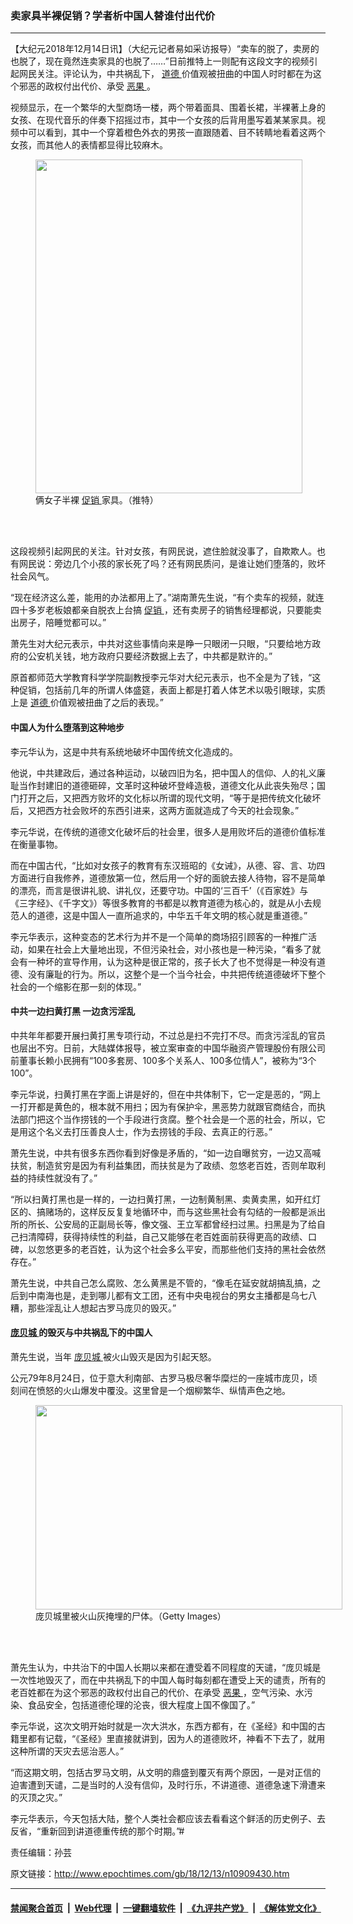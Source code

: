 ### 卖家具半裸促销？学者析中国人替谁付出代价
------------------------

<p>
 【大纪元2018年12月14日讯】（大纪元记者易如采访报导）“卖车的脱了，卖房的也脱了，现在竟然连卖家具的也脱了……”日前推特上一则配有这段文字的视频引起网民关注。评论认为，中共祸乱下，
 <a href="http://www.epochtimes.com/gb/tag/%E9%81%93%E5%BE%B7.html">
  道德
 </a>
 价值观被扭曲的中国人时时都在为这个邪恶的政权付出代价、承受
 <a href="http://www.epochtimes.com/gb/tag/%E6%81%B6%E6%9E%9C.html">
  恶果
 </a>
 。
</p>
<p>
 视频显示，在一个繁华的大型商场一楼，两个带着面具、围着长裙，半裸著上身的女孩、在现代音乐的伴奏下招摇过市，其中一个女孩的后背用墨写着某某家具。视频中可以看到，其中一个穿着橙色外衣的男孩一直跟随着、目不转睛地看着这两个女孩，而其他人的表情都显得比较麻木。
</p>
<figure class="wp-caption aligncenter" id="attachment_10909441" style="width: 427px">
 <a href="http://i.epochtimes.com/assets/uploads/2018/12/274a66d5a50382a1f0fb4afeb672a53b.jpg">
  <img alt="" class=" wp-image-10909441" height="534" src="http://i.epochtimes.com/assets/uploads/2018/12/274a66d5a50382a1f0fb4afeb672a53b-600x751.jpg" width="427"/>
 </a>
 <br/><figcaption class="wp-caption-text">
  俩女子半裸
  <a href="http://www.epochtimes.com/gb/tag/%E4%BF%83%E9%94%80.html">
   促销
  </a>
  家具。（推特）
 </figcaption><br/>
</figure><br/>
<p>
 这段视频引起网民的关注。针对女孩，有网民说，遮住脸就没事了，自欺欺人。也有网民说：旁边几个小孩的家长死了吗？还有网民质问，是谁让她们堕落的，败坏社会风气。
</p>
<p>
 “现在经济这么差，能用的办法都用上了。”湖南萧先生说，“有个卖车的视频，就连四十多岁老板娘都亲自脱衣上台搞
 <a href="http://www.epochtimes.com/gb/tag/%E4%BF%83%E9%94%80.html">
  促销
 </a>
 ，还有卖房子的销售经理都说，只要能卖出房子，陪睡觉都可以。”
</p>
<p>
 萧先生对大纪元表示，中共对这些事情向来是睁一只眼闭一只眼，“只要给地方政府的公安机关钱，地方政府只要经济数据上去了，中共都是默许的。”
</p>
<p>
 原首都师范大学教育科学学院副教授李元华对大纪元表示，也不全是为了钱，“这种促销，包括前几年的所谓人体盛筵，表面上都是打着人体艺术以吸引眼球，实质上是
 <a href="http://www.epochtimes.com/gb/tag/%E9%81%93%E5%BE%B7.html">
  道德
 </a>
 价值观被扭曲了之后的表现。”
</p>
<h4>
 中国人为什么堕落到这种地步
</h4>
<p>
 李元华认为，这是中共有系统地破坏中国传统文化造成的。
</p>
<p>
 他说，中共建政后，通过各种运动，以破四旧为名，把中国人的信仰、人的礼义廉耻当作封建旧的道德砸碎，文革时这种破坏登峰造极，道德文化从此丧失殆尽；国门打开之后，又把西方败坏的文化标以所谓的现代文明，“等于是把传统文化破坏后，又把西方社会败坏的东西引进来，这两方面就造成了今天的社会现象。”
</p>
<p>
 李元华说，在传统的道德文化破坏后的社会里，很多人是用败坏后的道德价值标准在衡量事物。
</p>
<p>
 而在中国古代，“比如对女孩子的教育有东汉班昭的《女诫》，从德、容、言、功四方面进行自我修养，道德放第一位，然后用一个好的面貌去接人待物，容不是简单的漂亮，而言是很讲礼貌、讲礼仪，还要守功。中国的‘三百千’（《百家姓》与《三字经》、《千字文》）等很多教育的书都是以教育道德为核心的，就是从小去规范人的道德，这是中国人一直所追求的，中华五千年文明的核心就是重道德。”
</p>
<p>
 李元华表示，这种变态的艺术行为并不是一个简单的商场招引顾客的一种推广活动，如果在社会上大量地出现，不但污染社会，对小孩也是一种污染，“看多了就会有一种坏的宣导作用，认为这种是很正常的，孩子长大了也不觉得是一种没有道德、没有廉耻的行为。所以，这整个是一个当今社会，中共把传统道德破坏下整个社会的一个缩影在那一刻的体现。”
</p>
<h4>
 中共一边扫黄打黑 一边贪污淫乱
</h4>
<p>
 中共年年都要开展扫黄打黑专项行动，不过总是扫不完打不尽。而贪污淫乱的官员也层出不穷。日前，大陆媒体报导，被立案审查的中国华融资产管理股份有限公司前董事长赖小民拥有“100多套房、100多个关系人、100多位情人”，被称为“3个100”。
</p>
<p>
 李元华说，扫黄打黑在字面上讲是好的，但在中共体制下，它一定是恶的，“网上一打开都是黄色的，根本就不用扫；因为有保护伞，黑恶势力就跟官商结合，而执法部门把这个当作捞钱的一个手段进行贪腐。整个社会是一个恶的社会，所以，它是用这个名义去打压善良人士，作为去捞钱的手段、去真正的行恶。”
</p>
<p>
 萧先生说，中共有很多东西你看到好像是矛盾的，“如一边自曝贫穷，一边又高喊扶贫，制造贫穷是因为有利益集团，而扶贫是为了政绩、忽悠老百姓，否则牟取利益的持续性就没有了。”
</p>
<p>
 “所以扫黄打黑也是一样的，一边扫黄打黑，一边制黄制黑、卖黄卖黑，如开红灯区的、搞赌场的，这样反反复复地循环中，而与这些黑社会有勾结的一般都是派出所的所长、公安局的正副局长等，像文强、王立军都曾经扫过黑。扫黑是为了给自己扫清障碍，获得持续性的利益，自己又能够在老百姓面前获得更高的政绩、口碑，以忽悠更多的老百姓，认为这个社会多么平安，而那些他们支持的黑社会依然存在。”
</p>
<p>
 萧先生说，中共自己怎么腐败、怎么黄黑是不管的，“像毛在延安就胡搞乱搞，之后到中南海也是，走到哪儿都有文工团，还有中央电视台的男女主播都是乌七八糟，那些淫乱让人想起古罗马庞贝的毁灭。”
</p>
<h4>
 <a href="http://www.epochtimes.com/gb/tag/%E5%BA%9E%E8%B4%9D%E5%9F%8E.html">
  庞贝城
 </a>
 的毁灭与中共祸乱下的中国人
</h4>
<p>
 萧先生说，当年
 <a href="http://www.epochtimes.com/gb/tag/%E5%BA%9E%E8%B4%9D%E5%9F%8E.html">
  庞贝城
 </a>
 被火山毁灭是因为引起天怒。
</p>
<p>
 公元79年8月24日，位于意大利南部、古罗马极尽奢华糜烂的一座城市庞贝，顷刻间在愤怒的火山爆发中覆没。这里曾是一个烟柳繁华、纵情声色之地。
</p>
<figure class="wp-caption aligncenter" id="attachment_10909443" style="width: 491px">
 <a href="http://i.epochtimes.com/assets/uploads/2018/12/c98e2595fd0d8af94696d194a47575be.jpg">
  <img alt="" class=" wp-image-10909443" height="327" src="http://i.epochtimes.com/assets/uploads/2018/12/c98e2595fd0d8af94696d194a47575be-600x400.jpg" width="491"/>
 </a>
 <br/><figcaption class="wp-caption-text">
  庞贝城里被火山灰掩埋的尸体。（Getty Images）
 </figcaption><br/>
</figure><br/>
<p>
 萧先生认为，中共治下的中国人长期以来都在遭受着不同程度的天谴，“庞贝城是一次性地毁灭了，而在中共祸乱下的中国人每时每刻都在遭受上天的谴责，所有的老百姓都在为这个邪恶的政权付出自己的代价、在承受
 <a href="http://www.epochtimes.com/gb/tag/%E6%81%B6%E6%9E%9C.html">
  恶果
 </a>
 ，空气污染、水污染、食品安全，包括道德伦理的沦丧，很大程度上国不像国了。”
</p>
<p>
 李元华说，这次文明开始时就是一次大洪水，东西方都有，在《圣经》和中国的古籍里都有记载，“《圣经》里直接就讲到，因为人的道德败坏，神看不下去了，就用这种所谓的天灾去惩治恶人。”
</p>
<p>
 “而这期文明，包括古罗马文明，从文明的鼎盛到覆灭有两个原因，一是对正信的迫害遭到天谴，二是当时的人没有信仰，及时行乐，不讲道德、道德急速下滑遭来的灭顶之灾。”
</p>
<p>
 李元华表示，今天包括大陆，整个人类社会都应该去看看这个鲜活的历史例子、去反省，“重新回到讲道德重传统的那个时期。”#
</p>
<p>
 责任编辑：孙芸
</p>

原文链接：http://www.epochtimes.com/gb/18/12/13/n10909430.htm


------------------------
#### [禁闻聚合首页](https://github.com/gfw-breaker/banned-news/blob/master/README.md) &nbsp;|&nbsp; [Web代理](https://github.com/gfw-breaker/open-proxy/blob/master/README.md) &nbsp;|&nbsp; [一键翻墙软件](https://github.com/gfw-breaker/nogfw/blob/master/README.md) &nbsp;|&nbsp; [《九评共产党》](https://github.com/gfw-breaker/9ping.md/blob/master/README.md#九评之一评共产党是什么) &nbsp;|&nbsp; [《解体党文化》](https://github.com/gfw-breaker/jtdwh.md/blob/master/README.md#绪论)